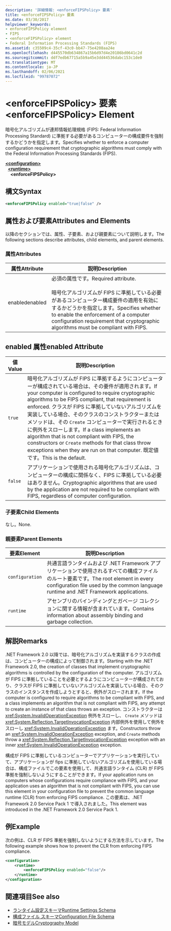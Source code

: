 ```yaml
---
description: '詳細情報: <enforceFIPSPolicy> 要素'
title: <enforceFIPSPolicy> 要素
ms.date: 03/30/2017
helpviewer_keywords:
- enforceFIPSPolicy element
- FIPS
- <enforceFIPSPolicy> element
- Federal Information Processing Standards (FIPS)
ms.assetid: c35509c4-35cf-43c0-bb47-75e4208aa24e
ms.openlocfilehash: d445570db634867a15b6d97d4e20186bd0641c2d
ms.sourcegitcommit: ddf7edb67715a5b9a45e3dd44536dabc153c1de0
ms.translationtype: MT
ms.contentlocale: ja-JP
ms.lasthandoff: 02/06/2021
ms.locfileid: "99787072"
---
```

# <a name="enforcefipspolicy-element"></a><span data-ttu-id="b560e-103">\<enforceFIPSPolicy> 要素</span><span class="sxs-lookup"><span data-stu-id="b560e-103">\<enforceFIPSPolicy> Element</span></span>

<span data-ttu-id="b560e-104">暗号化アルゴリズムが連邦情報処理規格 (FIPS: Federal Information Processing Standard) に準拠する必要があるコンピューターの構成要件を強制するかどうかを指定します。</span><span class="sxs-lookup"><span data-stu-id="b560e-104">Specifies whether to enforce a computer configuration requirement that cryptographic algorithms must comply with the Federal Information Processing Standards (FIPS).</span></span>  
  
[**\<configuration>**](../configuration-element.md)\
&nbsp;&nbsp;[**\<runtime>**](runtime-element.md)\
&nbsp;&nbsp;&nbsp;&nbsp;**\<enforceFIPSPolicy>**  
  
## <a name="syntax"></a><span data-ttu-id="b560e-105">構文</span><span class="sxs-lookup"><span data-stu-id="b560e-105">Syntax</span></span>  
  
```xml  
<enforceFIPSPolicy enabled="true|false" />  
```  
  
## <a name="attributes-and-elements"></a><span data-ttu-id="b560e-106">属性および要素</span><span class="sxs-lookup"><span data-stu-id="b560e-106">Attributes and Elements</span></span>  

 <span data-ttu-id="b560e-107">以降のセクションでは、属性、子要素、および親要素について説明します。</span><span class="sxs-lookup"><span data-stu-id="b560e-107">The following sections describe attributes, child elements, and parent elements.</span></span>  
  
### <a name="attributes"></a><span data-ttu-id="b560e-108">属性</span><span class="sxs-lookup"><span data-stu-id="b560e-108">Attributes</span></span>  
  
|<span data-ttu-id="b560e-109">属性</span><span class="sxs-lookup"><span data-stu-id="b560e-109">Attribute</span></span>|<span data-ttu-id="b560e-110">説明</span><span class="sxs-lookup"><span data-stu-id="b560e-110">Description</span></span>|  
|---------------|-----------------|  
|<span data-ttu-id="b560e-111">enabled</span><span class="sxs-lookup"><span data-stu-id="b560e-111">enabled</span></span>|<span data-ttu-id="b560e-112">必須の属性です。</span><span class="sxs-lookup"><span data-stu-id="b560e-112">Required attribute.</span></span><br /><br /> <span data-ttu-id="b560e-113">暗号化アルゴリズムが FIPS に準拠している必要があるコンピューター構成要件の適用を有効にするかどうかを指定します。</span><span class="sxs-lookup"><span data-stu-id="b560e-113">Specifies whether to enable the enforcement of a computer configuration requirement that cryptographic algorithms must be compliant with FIPS.</span></span>|  
  
## <a name="enabled-attribute"></a><span data-ttu-id="b560e-114">enabled 属性</span><span class="sxs-lookup"><span data-stu-id="b560e-114">enabled Attribute</span></span>  
  
|<span data-ttu-id="b560e-115">値</span><span class="sxs-lookup"><span data-stu-id="b560e-115">Value</span></span>|<span data-ttu-id="b560e-116">説明</span><span class="sxs-lookup"><span data-stu-id="b560e-116">Description</span></span>|  
|-----------|-----------------|  
|`true`|<span data-ttu-id="b560e-117">暗号化アルゴリズムが FIPS に準拠するようにコンピューターが構成されている場合は、その要件が適用されます。</span><span class="sxs-lookup"><span data-stu-id="b560e-117">If your computer is configured to require cryptographic algorithms to be FIPS compliant, that requirement is enforced.</span></span> <span data-ttu-id="b560e-118">クラスが FIPS に準拠していないアルゴリズムを実装している場合、そのクラスのコンストラクターまたはメソッドは、その `Create` コンピューターで実行されるときに例外をスローします。</span><span class="sxs-lookup"><span data-stu-id="b560e-118">If a class implements an algorithm that is not compliant with FIPS, the constructors or `Create` methods for that class throw exceptions when they are run on that computer.</span></span> <span data-ttu-id="b560e-119">既定値です。</span><span class="sxs-lookup"><span data-stu-id="b560e-119">This is the default.</span></span>|  
|`false`|<span data-ttu-id="b560e-120">アプリケーションで使用される暗号化アルゴリズムは、コンピューターの構成に関係なく、FIPS に準拠している必要はありません。</span><span class="sxs-lookup"><span data-stu-id="b560e-120">Cryptographic algorithms that are used by the application are not required to be compliant with FIPS, regardless of computer configuration.</span></span>|  
  
### <a name="child-elements"></a><span data-ttu-id="b560e-121">子要素</span><span class="sxs-lookup"><span data-stu-id="b560e-121">Child Elements</span></span>  

 <span data-ttu-id="b560e-122">なし。</span><span class="sxs-lookup"><span data-stu-id="b560e-122">None.</span></span>  
  
### <a name="parent-elements"></a><span data-ttu-id="b560e-123">親要素</span><span class="sxs-lookup"><span data-stu-id="b560e-123">Parent Elements</span></span>  
  
|<span data-ttu-id="b560e-124">要素</span><span class="sxs-lookup"><span data-stu-id="b560e-124">Element</span></span>|<span data-ttu-id="b560e-125">説明</span><span class="sxs-lookup"><span data-stu-id="b560e-125">Description</span></span>|  
|-------------|-----------------|  
|`configuration`|<span data-ttu-id="b560e-126">共通言語ランタイムおよび .NET Framework アプリケーションで使用されるすべての構成ファイルのルート要素です。</span><span class="sxs-lookup"><span data-stu-id="b560e-126">The root element in every configuration file used by the common language runtime and .NET Framework applications.</span></span>|  
|`runtime`|<span data-ttu-id="b560e-127">アセンブリのバインディングとガベージ コレクションに関する情報が含まれています。</span><span class="sxs-lookup"><span data-stu-id="b560e-127">Contains information about assembly binding and garbage collection.</span></span>|  
  
## <a name="remarks"></a><span data-ttu-id="b560e-128">解説</span><span class="sxs-lookup"><span data-stu-id="b560e-128">Remarks</span></span>  

 <span data-ttu-id="b560e-129">.NET Framework 2.0 以降では、暗号化アルゴリズムを実装するクラスの作成は、コンピューターの構成によって制御されます。</span><span class="sxs-lookup"><span data-stu-id="b560e-129">Starting with the .NET Framework 2.0, the creation of classes that implement cryptographic algorithms is controlled by the configuration of the computer.</span></span> <span data-ttu-id="b560e-130">アルゴリズムが FIPS に準拠していることを必要とするようにコンピューターが構成されており、クラスが FIPS に準拠していないアルゴリズムを実装している場合、そのクラスのインスタンスを作成しようとすると、例外がスローされます。</span><span class="sxs-lookup"><span data-stu-id="b560e-130">If the computer is configured to require algorithms to be compliant with FIPS, and a class implements an algorithm that is not compliant with FIPS, any attempt to create an instance of that class throws an exception.</span></span> <span data-ttu-id="b560e-131">コンストラクターは <xref:System.InvalidOperationException> 例外をスローし、 `Create` メソッドは <xref:System.Reflection.TargetInvocationException> 内部例外を使用して例外をスローし <xref:System.InvalidOperationException> ます。</span><span class="sxs-lookup"><span data-stu-id="b560e-131">Constructors throw an <xref:System.InvalidOperationException> exception, and `Create` methods throw a <xref:System.Reflection.TargetInvocationException> exception with an inner <xref:System.InvalidOperationException> exception.</span></span>  
  
 <span data-ttu-id="b560e-132">構成が FIPS に準拠しているコンピューターでアプリケーションを実行していて、アプリケーションが fips に準拠していないアルゴリズムを使用している場合は、構成ファイルでこの要素を使用して、共通言語ランタイム (CLR) が FIPS 準拠を強制しないようにすることができます。</span><span class="sxs-lookup"><span data-stu-id="b560e-132">If your application runs on computers whose configurations require compliance with FIPS, and your application uses an algorithm that is not compliant with FIPS, you can use this element in your configuration file to prevent the common language runtime (CLR) from enforcing FIPS compliance.</span></span> <span data-ttu-id="b560e-133">この要素は、.NET Framework 2.0 Service Pack 1 で導入されました。</span><span class="sxs-lookup"><span data-stu-id="b560e-133">This element was introduced in the .NET Framework 2.0 Service Pack 1.</span></span>  
  
## <a name="example"></a><span data-ttu-id="b560e-134">例</span><span class="sxs-lookup"><span data-stu-id="b560e-134">Example</span></span>  

 <span data-ttu-id="b560e-135">次の例は、CLR が FIPS 準拠を強制しないようにする方法を示しています。</span><span class="sxs-lookup"><span data-stu-id="b560e-135">The following example shows how to prevent the CLR from enforcing FIPS compliance.</span></span>  
  
```xml  
<configuration>  
    <runtime>  
        <enforceFIPSPolicy enabled="false"/>  
    </runtime>  
</configuration>  
```  
  
## <a name="see-also"></a><span data-ttu-id="b560e-136">関連項目</span><span class="sxs-lookup"><span data-stu-id="b560e-136">See also</span></span>

- [<span data-ttu-id="b560e-137">ランタイム設定スキーマ</span><span class="sxs-lookup"><span data-stu-id="b560e-137">Runtime Settings Schema</span></span>](index.md)
- [<span data-ttu-id="b560e-138">構成ファイル スキーマ</span><span class="sxs-lookup"><span data-stu-id="b560e-138">Configuration File Schema</span></span>](../index.md)
- [<span data-ttu-id="b560e-139">暗号モデル</span><span class="sxs-lookup"><span data-stu-id="b560e-139">Cryptography Model</span></span>](../../../../standard/security/cryptography-model.md)
